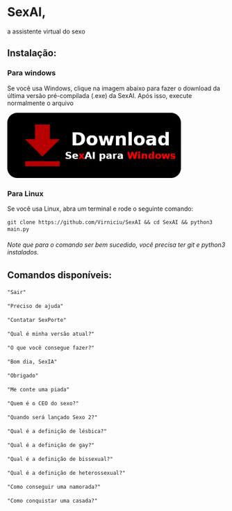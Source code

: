 # SexAI,
a assistente virtual do sexo

## Instalação:

### Para windows

Se você usa Windows, clique na imagem abaixo para fazer o download da última versão pré-compilada (.exe) da SexAI. Após isso, execute normalmente o arquivo 

<a href=https://github.com/Virniciu/SexAI/releases/latest/download/SexAI.exe><img id="im" src=https://raw.githubusercontent.com/Virniciu/SexAI/main/imagens/download.png></a>

### Para Linux

Se você usa Linux, abra um terminal e rode o seguinte comando:
```
git clone https://github.com/Virniciu/SexAI && cd SexAI && python3 main.py
```
###### *Note que para o comando ser bem sucedido, você precisa ter git e python3 instalados.*

## Comandos disponíveis:

```
"Sair"

"Preciso de ajuda"

"Contatar SexPorte"

"Qual é minha versão atual?"

"O que você consegue fazer?"

"Bom dia, SexIA"

"Obrigado"

"Me conte uma piada"

"Quem é o CEO do sexo?"

"Quando será lançado Sexo 2?"

"Qual é a definição de lésbica?"

"Qual é a definição de gay?"

"Qual é a definição de bissexual?"

"Qual é a definição de heterossexual?"

"Como conseguir uma namorada?"

"Como conquistar uma casada?"
```
